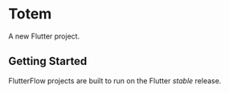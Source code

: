 # Totem

A new Flutter project.

## Getting Started

FlutterFlow projects are built to run on the Flutter _stable_ release.
